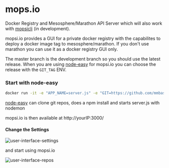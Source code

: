 mops.io
=======
Docker Registry and Mesosphere/Marathon API Server which will also work with [mopsicli](https://github.com/mmbash/mopsicli) (in development). 

mopsi.io provides a GUI for a private docker registry with the capabilites to deploy a docker image tag to mesosphere/marathon. If you don't use marathon you can use it as a docker registry GUI only.

The master branch is the development branch so you should use the latest release. When you are using [node-easy](https://registry.hub.docker.com/u/mikemichel/node-easy/) for mopsi.io you can choose the release with the  ```GIT_TAG``` ENV.


### Start with node-easy

```bash
docker run -it -e "APP_NAME=server.js" -e "GIT=https://github.com/mmbash/mops.io" -e "GIT_TAG=v0.6.1" -p 3000:3000 mikemichel/node-easy /bin/sh /tmp/gitmon.sh
```

[node-easy](https://registry.hub.docker.com/u/mikemichel/node-easy/) can clone git repos, does a npm install and starts server.js with nodemon

mopsi.io is then available at http://yourIP:3000/

#### Change the Settings

![user-interface-settings](https://cloud.githubusercontent.com/assets/8025931/5108323/7076247c-7009-11e4-954f-468134ad9054.PNG)


and start using mopsi.io


![user-interface-repos](https://cloud.githubusercontent.com/assets/8025931/5088659/d7620c52-6f35-11e4-967d-0a4c6d1af897.PNG)